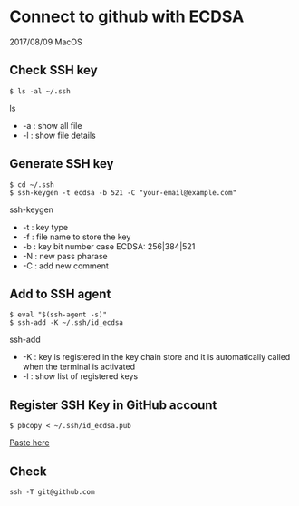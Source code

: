 # Connect to github with ECDSA

2017/08/09
MacOS

## Check SSH key

```
$ ls -al ~/.ssh
```

ls
- -a : show all file
- -l : show file details

## Generate SSH key

```
$ cd ~/.ssh
$ ssh-keygen -t ecdsa -b 521 -C "your-email@example.com"
```

ssh-keygen
- -t : key type
- -f : file name to store the key
- -b : key bit number
    case ECDSA: 256|384|521
- -N : new pass pharase
- -C : add new comment

## Add to SSH agent

```
$ eval "$(ssh-agent -s)"
$ ssh-add -K ~/.ssh/id_ecdsa
```

ssh-add
- -K : key is registered in the key chain store and it is automatically called when the terminal is activated
- -l : show list of registered keys

## Register SSH Key in GitHub account

```
$ pbcopy < ~/.ssh/id_ecdsa.pub
```

[Paste here](https://github.com/settings/keys)


## Check

```
ssh -T git@github.com
```